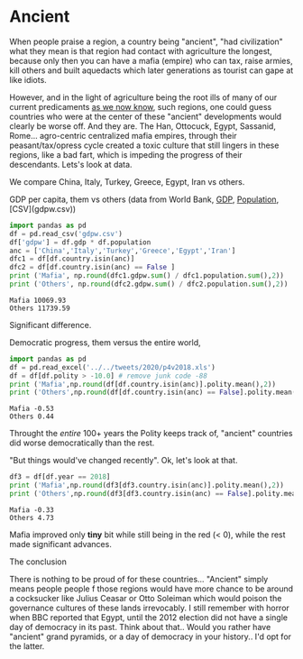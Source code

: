 # Ancient

When people praise a region, a country being "ancient", "had
civilization" what they mean is that region had contact with
agriculture the longest, because only then you can have a mafia
(empire) who can tax, raise armies, kill others and built aquedacts
which later generations as tourist can gape at like idiots.

However, and in the light of agriculture being the root ills of many
of our current predicaments [as we now know](../../2017/12/rome.md),
such regions, one could guess countries who were at the center of
these "ancient" developments would clearly be worse off. And they
are. The Han, Ottocuck, Egypt, Sassanid, Rome... agro-centric
centralized mafia empires, through their peasant/tax/opress cycle
created a toxic culture that still lingers in these regions, like a
bad fart, which is impeding the progress of their descendants. Lets's
look at data.

We compare China, Italy, Turkey, Greece, Egypt, Iran vs others.

GDP per capita, them vs others (data from World Bank,
[GDP](https://en.wikipedia.org/wiki/List_of_countries_by_GDP_(nominal)_per_capita), 
[Population](https://en.wikipedia.org/wiki/List_of_countries_by_population_(United_Nations)https://en.wikipedia.org/wiki/List_of_countries_by_population_(United_Nations)),[CSV](gdpw.csv))


```python
import pandas as pd
df = pd.read_csv('gdpw.csv')
df['gdpw'] = df.gdp * df.population
anc = ['China','Italy','Turkey','Greece','Egypt','Iran']
dfc1 = df[df.country.isin(anc)]
dfc2 = df[df.country.isin(anc) == False ]
print ('Mafia', np.round(dfc1.gdpw.sum() / dfc1.population.sum(),2))
print ('Others', np.round(dfc2.gdpw.sum() / dfc2.population.sum(),2))
```

```text
Mafia 10069.93
Others 11739.59
```

Significant difference.

Democratic progress, them versus the entire world,

```python
import pandas as pd
df = pd.read_excel('../../tweets/2020/p4v2018.xls')
df = df[df.polity > -10.0] # remove junk code -88
print ('Mafia',np.round(df[df.country.isin(anc)].polity.mean(),2))
print ('Others',np.round(df[df.country.isin(anc) == False].polity.mean(),2))
```

```text
Mafia -0.53
Others 0.44
```

Throught the *entire* 100+ years the Polity keeps track of, "ancient"
countries did worse democratically than the rest.

"But things would've changed recently". Ok, let's look at that.

```python
df3 = df[df.year == 2018]
print ('Mafia',np.round(df3[df3.country.isin(anc)].polity.mean(),2))
print ('Others',np.round(df3[df3.country.isin(anc) == False].polity.mean(),2))
```

```
Mafia -0.33
Others 4.73
```

Mafia improved only __tiny__ bit while still being in the red (< 0),
while the rest made significant advances.

The conclusion

There is nothing to be proud of for these countries... "Ancient"
simply means people people f those regions would have more chance to
be around a cocksucker like Julius Ceasar or Otto Soleiman which would
poison the governance cultures of these lands irrevocably. I still
remember with horror when BBC reported that Egypt, until the 2012
election did not have a single day of democracy in its past. Think
about that.. Would you rather have "ancient" grand pyramids, or a day
of democracy in your history.. I'd opt for the latter.

